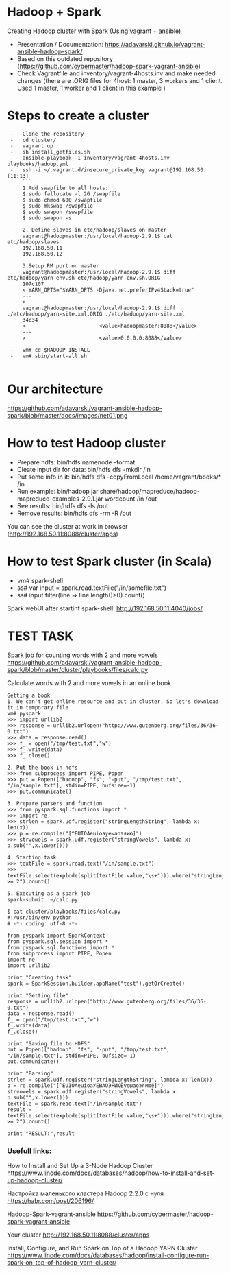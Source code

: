 # Hadoop + Spark
 Creating Hadoop cluster with Spark (Using vagrant + ansible)
 - Presentation / Documentation: https://adavarski.github.io/vagrant-ansible-hadoop-spark/
 - Based on this outdated repository (https://github.com/cybermaster/hadoop-spark-vagrant-ansible)
 - Check Vagrantfile and inventory/vagrant-4hosts.inv and make needed changes (there are .ORIG files for 4host: 1 master, 3 workers and 1 client. Used 1 master, 1 worker and 1 client in this example )

 

# Steps to create a cluster
```
 -   Clone the repository
 -   cd cluster/
 -   vagrant up
 -   sh install_getfiles.sh
 -   ansible-playbook -i inventory/vagrant-4hosts.inv playbooks/hadoop.yml
 -   ssh -i ~/.vagrant.d/insecure_private_key vagrant@192.168.50.[11:13]
     ```
     1.Add swapfile to all hosts:
     $ sudo fallocate -l 2G /swapfile
     $ sudo chmod 600 /swapfile
     $ sudo mkswap /swapfile
     $ sudo swapon /swapfile
     $ sudo swapon -s
     
     2. Define slaves in etc/hadoop/slaves on master
     vagrant@hadoopmaster:/usr/local/hadoop-2.9.1$ cat etc/hadoop/slaves 
     192.168.50.11
     192.168.50.12
     
     3.Setup RM port on master
     vagrant@hadoopmaster:/usr/local/hadoop-2.9.1$ diff etc/hadoop/yarn-env.sh etc/hadoop/yarn-env.sh.ORIG
     107c107
     < YARN_OPTS="$YARN_OPTS -Djava.net.preferIPv4Stack=true"
     ---
     > 
     vagrant@hadoopmaster:/usr/local/hadoop-2.9.1$ diff ./etc/hadoop/yarn-site.xml.ORIG ./etc/hadoop/yarn-site.xml
     34c34
     <                        <value>hadoopmaster:8088</value>
     ---
     >                        <value>0.0.0.0:8088</value>

 -   vm# cd $HADOOP_INSTALL
 -   vm# sbin/start-all.sh
 
 ```
# Our architecture

https://github.com/adavarski/vagrant-ansible-hadoop-spark/blob/master/docs/images/net01.png

# How to test Hadoop cluster

 -   Prepare hdfs: bin/hdfs namenode -format
 -   Cleate input dir for data: bin/hdfs dfs -mkdir /in
 -   Put some info in it: bin/hdfs dfs -copyFromLocal /home/vagrant/books/* /in
 -   Run example: bin/hadoop jar share/hadoop/mapreduce/hadoop-mapreduce-examples-2.9.1.jar wordcount /in /out
 -   See results: bin/hdfs dfs -ls /out
 -   Remove results: bin/hdfs dfs -rm -R /out
 
 You can see the cluster at work in browser (http://192.168.50.11:8088/cluster/apps)

# How to test Spark cluster (in Scala)

 -   vm# spark-shell
 -   ss# var input = spark.read.textFile("/in/somefile.txt")
 -   ss# input.filter(line => line.length()>0).count()
 
 Spark webUI after startinf spark-shell: http://192.168.50.11:4040/jobs/
 
 # TEST TASK
 
Spark job for counting words with 2 and more vowels https://github.com/adavarski/vagrant-ansible-hadoop-spark/blob/master/cluster/playbooks/files/calc.py

Calculate words with 2 and more vowels in an online book
```
Getting a book
1. We can't get online resource and put in cluster. So let's download it in temporary file
vm# pyspark
>>> import urllib2
>>> response = urllib2.urlopen("http://www.gutenberg.org/files/36/36-0.txt") 
>>> data = response.read()
>>> f_ = open("/tmp/test.txt","w")
>>> f_.write(data)
>>> f_.close()

2. Put the book in hdfs
>>> from subprocess import PIPE, Popen
>>> put = Popen(["hadoop", "fs", "-put", "/tmp/test.txt", "/in/sample.txt"], stdin=PIPE, bufsize=-1)
>>> put.communicate()

3. Prepare parsers and function
>>> from pyspark.sql.functions import *
>>> import re
>>> strlen = spark.udf.register("stringLengthString", lambda x: len(x))
>>> p = re.compile("[^EUIOAeuioaуеыаоэяию]")
>>> strvowels = spark.udf.register("stringVowels", lambda x: p.sub("",x.lower()))

4. Starting task
>>> textFile = spark.read.text("/in/sample.txt")
>>> textFile.select(explode(split(textFile.value,"\s+"))).where("stringLengthString(stringVowels(col)) >= 2").count()
            
5. Executing as a spark job
spark-submit  ~/calc.py

$ cat cluster/playbooks/files/calc.py 
#!/usr/bin/env python
# -*- coding: utf-8 -*-

from pyspark import SparkContext
from pyspark.sql.session import *
from pyspark.sql.functions import *
from subprocess import PIPE, Popen
import re
import urllib2

print "Creating task"
spark = SparkSession.builder.appName("test").getOrCreate()

print "Getting file"
response = urllib2.urlopen("http://www.gutenberg.org/files/36/36-0.txt")
data = response.read()
f_ = open("/tmp/test.txt","w")
f_.write(data)
f_.close()

print "Saving file to HDFS"
put = Popen(["hadoop", "fs", "-put", "/tmp/test.txt", "/in/sample.txt"], stdin=PIPE, bufsize=-1)
put.communicate()

print "Parsing"
strlen = spark.udf.register("stringLengthString", lambda x: len(x))
p = re.compile("[^EUIOAeuioaУЕЫАОЭЯИЮЁуеыаоэяиюё]")
strvowels = spark.udf.register("stringVowels", lambda x: p.sub("",x.lower()))
textFile = spark.read.text("/in/sample.txt")
result = textFile.select(explode(split(textFile.value,"\s+"))).where("stringLengthString(stringVowels(col)) >= 2").count()

print "RESULT:",result
```


### Usefull links:

How to Install and Set Up a 3-Node Hadoop Cluster https://www.linode.com/docs/databases/hadoop/how-to-install-and-set-up-hadoop-cluster/

Настройка маленького кластера Hadoop 2.2.0 с нуля https://habr.com/post/206196/

Hadoop-Spark-vagrant-ansible https://github.com/cybermaster/hadoop-spark-vagrant-ansible

Your cluster http://192.168.50.11:8088/cluster/apps

Install, Configure, and Run Spark on Top of a Hadoop YARN Cluster https://www.linode.com/docs/databases/hadoop/install-configure-run-spark-on-top-of-hadoop-yarn-cluster/



